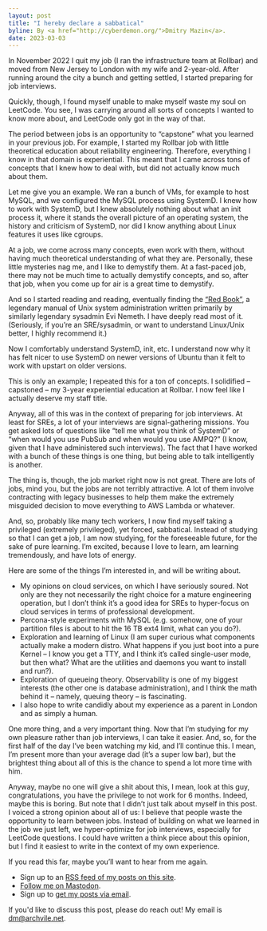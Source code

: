 ```yaml
---
layout: post
title: "I hereby declare a sabbatical"
byline: By <a href="http://cyberdemon.org/">Dmitry Mazin</a>.
date: 2023-03-03
---
```

In November 2022 I quit my job (I ran the infrastructure team at Rollbar) and moved from New Jersey to London with my wife and 2-year-old. After running around the city a bunch and getting settled, I started preparing for job interviews.

Quickly, though, I found myself unable to make myself waste my soul on LeetCode. You see, I was carrying around all sorts of concepts I wanted to know more about, and LeetCode only got in the way of that.

The period between jobs is an opportunity to “capstone” what you learned in your previous job. For example, I started my Rollbar job with little theoretical education about reliability engineering. Therefore, everything I know in that domain is experiential. This meant that I came across tons of concepts that I knew how to deal with, but did not actually know much about them.

Let me give you an example. We ran a bunch of VMs, for example to host MySQL, and we configured the MySQL process using SystemD. I knew how to work with SystemD, but I knew absolutely nothing about what an init process it, where it stands the overall picture of an operating system, the history and criticism of SystemD, nor did I know anything about Linux features it uses like cgroups.

At a job, we come across many concepts, even work with them, without having much theoretical understanding of what they are. Personally, these little mysteries nag me, and I like to demystify them. At a fast-paced job, there may not be much time to actually demystify concepts, and so, after that job, when you come up for air is a great time to demystify.

And so I started reading and reading, eventually finding the [“Red Book”](https://www.oreilly.com/library/view/unix-and-linux/9780134278308/), a legendary manual of Unix system administration written primarily by similarly legendary sysadmin Evi Nemeth. I have deeply read most of it. (Seriously, if you’re an SRE/sysadmin, or want to understand Linux/Unix better, I highly recommend it.)

Now I comfortably understand SystemD, init, etc. I understand now why it has felt nicer to use SystemD on newer versions of Ubuntu than it felt to work with upstart on older versions.

This is only an example; I repeated this for a ton of concepts. I solidified – capstoned – my 3-year experiential education at Rollbar. I now feel like I actually deserve my staff title.

Anyway, all of this was in the context of preparing for job interviews. At least for SREs, a lot of your interviews are signal-gathering missions. You get asked lots of questions like “tell me what you think of SystemD” or “when would you use PubSub and when would you use AMPQ?” (I know, given that I have administered such interviews). The fact that I have worked with a bunch of these things is one thing, but being able to talk intelligently is another.

The thing is, though, the job market right now is not great. There are lots of jobs, mind you, but the jobs are not terribly attractive. A lot of them involve contracting with legacy businesses to help them make the extremely misguided decision to move everything to AWS Lambda or whatever.

And, so, probably like many tech workers, I now find myself taking a privileged (extremely privileged), yet forced, sabbatical. Instead of studying so that I can get a job, I am now studying, for the foreseeable future, for the sake of pure learning. I’m excited, because I love to learn, am learning tremendously, and have lots of energy.

Here are some of the things I’m interested in, and will be writing about.
* My opinions on cloud services, on which I have seriously soured. Not only are they not necessarily the right choice for a mature engineering operation, but I don’t think it’s a good idea for SREs to hyper-focus on cloud services in terms of professional development.
* Percona-style experiments with MySQL (e.g. somehow, one of your partition files is about to hit the 16 TB ext4 limit, what can you do?).
* Exploration and learning of Linux (I am super curious what components actually make a modern distro. What happens if you just boot into a pure Kernel – I know you get a TTY, and I think it’s called single-user mode, but then what? What are the utilities and daemons you want to install and run?).
* Exploration of queueing theory. Observability is one of my biggest interests (the other one is database administration), and I think the math behind it – namely, queuing theory – is fascinating.
* I also hope to write candidly about my experience as a parent in London and as simply a human.

One more thing, and a very important thing. Now that I’m studying for my own pleasure rather than job interviews, I can take it easier. And, so, for the first half of the day I’ve been watching my kid, and I’ll continue this. I mean, I’m present more than your average dad (it’s a super low bar), but the brightest thing about all of this is the chance to spend a lot more time with him.

Anyway, maybe no one will give a shit about this, I mean, look at this guy, congratulations, you have the privilege to not work for 6 months. Indeed, maybe this is boring. But note that I didn’t just talk about myself in this post. I voiced a strong opinion about all of us: I believe that people waste the opportunity to learn between jobs. Instead of building on what we learned in the job we just left, we hyper-optimize for job interviews, especially for LeetCode questions. I could have written a think piece about this opinion, but I find it easiest to write in the context of my own experience.

If you read this far, maybe you’ll want to hear from me again.
* Sign up to an [RSS feed of my posts on this site](https://cyberdemon.org/feed.xml).
* [Follow me on Mastodon](https://file-explorers.club/@dmitry).
* Sign up to [get my posts via email](https://docs.google.com/forms/d/e/1FAIpQLSePJIQBenOoP1GGe26exOhgPCKdqgY4j36D_WAvhTzudcioWA/viewform?usp=sf_link).

If you'd like to discuss this post, please do reach out! My email is [dm@archvile.net]().
